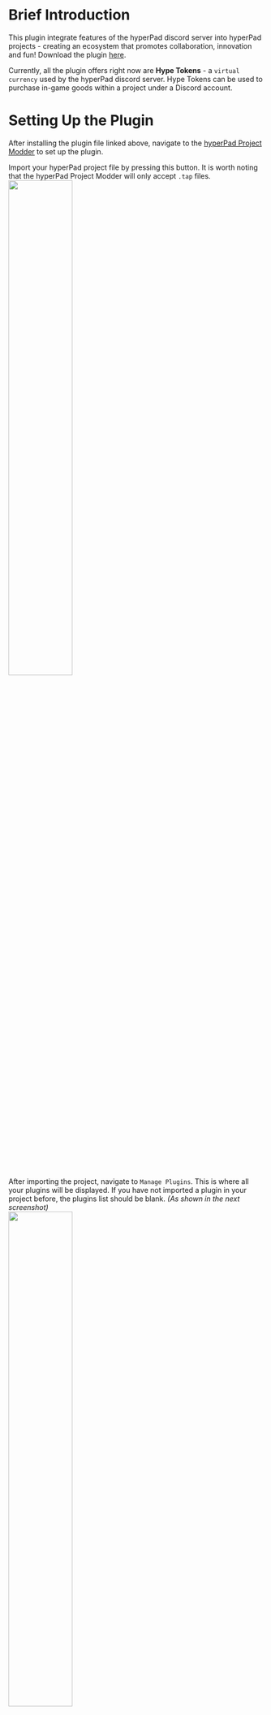 # Brief Introduction
This plugin integrate features of the hyperPad discord server into hyperPad projects - creating an ecosystem that promotes collaboration, innovation and fun!
Download the plugin [here](https://raw.githubusercontent.com/RXCodes/hyperAuth-Integrator/main/hypeToken%20Integrator.plugin).

Currently, all the plugin offers right now are **Hype Tokens** - a `virtual currency` used by the hyperPad discord server. Hype Tokens can be used to purchase in-game goods within a project under a Discord account.

# Setting Up the Plugin
After installing the plugin file linked above, navigate to the [hyperPad Project Modder](https://rxcodes.github.io/hyperPad-Project-Modder/) to set up the plugin.

Import your hyperPad project file by pressing this button. It is worth noting that the hyperPad Project Modder will only accept `.tap` files.<br>
<img src="https://user-images.githubusercontent.com/61912060/174913532-319196d5-3593-49c3-9062-d340f2e5e294.jpeg" style="width: 50%">

After importing the project, navigate to `Manage Plugins`. This is where all your plugins will be displayed. If you have not imported a plugin in your project before, the plugins list should be blank. *(As shown in the next screenshot)*<br>
<img src="https://user-images.githubusercontent.com/61912060/174913712-b417e2aa-de5f-458f-ab44-d1ae8bbbf1a0.jpeg" style="width: 50%">

Press `Import Plugin` and select the plugin file to install the plugin. If you are updating from a previous version of the plugin, remove the outdated plugin *before* installing the newer version of the plugin. To delete a plugin, click on the plugin icon and confirm the deletion action.<br>
<img src="https://user-images.githubusercontent.com/61912060/174913721-09a3a4f3-8a19-4eef-bbc4-e3389f39e816.jpeg" style="width: 50%">

It might take *some time* for your plugin to install - you can expect the loading animation to freeze for large plugin files. After installing / updating the plugin, navigate back to the main menu and **Download** your modified project. Compiling a project can take some time, so hang on tight!<br>
<img src="https://user-images.githubusercontent.com/61912060/174914180-a148577e-cd2a-442b-b9c3-c5fedf94c006.jpeg" style="width: 50%">

After the project has been compiled, you can download your project and open it in hyperPad. The newly modified project will contain the plugin. You are free to delete the original project, but it is safer to have copies of your project before and after modding a project as the hyperPad Project Modder is in `beta` - hyperPad can corrupt your entire project.<br>
<img src="https://user-images.githubusercontent.com/61912060/174914248-4191bcbe-44c7-4f0d-a4f7-c4e67870a6ab.jpeg" style="width: 50%">
